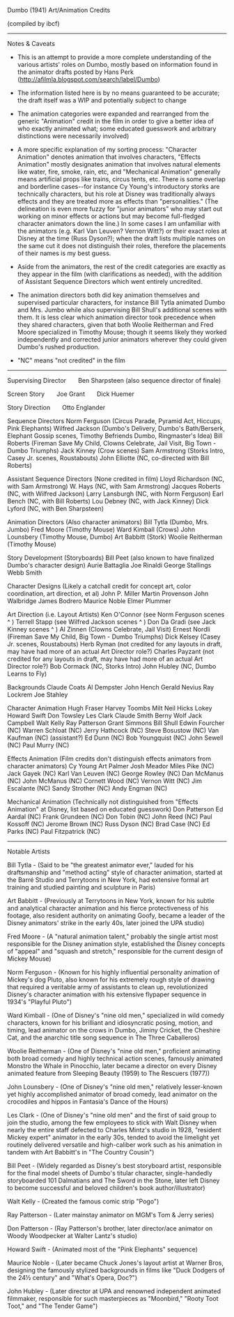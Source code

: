Dumbo (1941) Art/Animation Credits

(compiled by ibcf)

------------------------------------------------------------------------------------------

Notes & Caveats

- This is an attempt to provide a more complete understanding of the various artists' roles on Dumbo, mostly based on information found in the animator drafts posted by Hans Perk (http://afilmla.blogspot.com/search/label/Dumbo)

- The information listed here is by no means guaranteed to be accurate; the draft itself was a WIP and potentially subject to change

- The animation categories were expanded and rearranged from the generic "Animation" credit in the film in order to give a better idea of who exactly animated what; some educated guesswork and arbitrary distinctions were necessarily involved)

- A more specific explanation of my sorting process: "Character Animation" denotes animation that involves characters, "Effects Animation" mostly designates animation that involves natural elements like water, fire, smoke, rain, etc, and "Mechanical Animation" generally means artificial props like trains, circus tents, etc. There is some overlap and borderline cases--for instance Cy Young's introductory storks are technically characters, but his role at Disney was traditionally always effects and they are treated more as effects than "personalities." (The delineation is even more fuzzy for "junior animators" who may start out working on minor effects or actions but may become full-fledged character animators down the line.) In some cases I am unfamiliar with the animators (e.g. Karl Van Leuven? Vernon Witt?) or their exact roles at Disney at the time (Russ Dyson?); when the draft lists multiple names on the same cut it does not distinguish their roles, therefore the placements of their names is my best guess.

- Aside from the animators, the rest of the credit categories are exactly as they appear in the film (with clarifications as needed), with the addition of Assistant Sequence Directors which went entirely uncredited.

- The animation directors both did key animation themselves and supervised particular characters, for instance Bill Tytla animated Dumbo and Mrs. Jumbo while also supervising Bill Shull's additional scenes with them. It is less clear which animation director took precedence when they shared characters, given that both Woolie Reitherman and Fred Moore specialized in Timothy Mouse; though it seems likely they worked independently and corrected junior animators wherever they could given Dumbo's rushed production.

- "NC" means "not credited" in the film

------------------------------------------------------------------------------------------

Supervising Director
&nbsp;&nbsp;&nbsp;&nbsp;&nbsp;&nbsp;Ben Sharpsteen (also sequence director of finale)

Screen Story
&nbsp;&nbsp;&nbsp;&nbsp;&nbsp;&nbsp;Joe Grant
&nbsp;&nbsp;&nbsp;&nbsp;&nbsp;&nbsp;Dick Huemer

Story Direction
&nbsp;&nbsp;&nbsp;&nbsp;&nbsp;&nbsp;Otto Englander

Sequence Directors
	Norm Ferguson (Circus Parade, Pyramid Act, Hiccups, Pink Elephants)
	Wilfred Jackson (Dumbo's Delivery, Dumbo's Bath/Berserk, Elephant Gossip scenes, Timothy Befriends Dumbo, Ringmaster's Idea)
	Bill Roberts (Fireman Save My Child, Clowns Celebrate, Jail Visit, Big Town - Dumbo Triumphs)
	Jack Kinney (Crow scenes)
	Sam Armstrong (Storks Intro, Casey Jr. scenes, Roustabouts)
	John Elliotte (NC, co-directed with Bill Roberts)

Assistant Sequence Directors (None credited in film)
	Lloyd Richardson (NC, with Sam Armstrong)
	W. Hays (NC, with Sam Armstrong)
	Jacques Roberts (NC, with Wilfred Jackson)
	Larry Lansburgh (NC, with Norm Ferguson)
	Earl Bench (NC, with Bill Roberts)
	Lou Debney (NC, with Jack Kinney)
	Dick Lyford (NC, with Ben Sharpsteen)

Animation Directors (Also character animators)
	Bill Tytla (Dumbo, Mrs. Jumbo)
	Fred Moore (Timothy Mouse)
	Ward Kimball (Crows)
	John Lounsbery (Timothy Mouse, Dumbo)
	Art Babbitt (Stork)
	Woolie Reitherman (Timothy Mouse)

Story Development (Storyboards)
	Bill Peet (also known to have finalized Dumbo's character design)
	Aurie Battaglia
	Joe Rinaldi
	George Stallings
	Webb Smith

Character Designs (Likely a catchall credit for concept art, color coordination, art direction, et al)
	John P. Miller
	Martin Provenson
	John Walbridge
	James Bodrero
	Maurice Noble
	Elmer Plummer

Art Direction (i.e. Layout Artists)
	Ken O'Connor (see Norm Ferguson scenes ^ )
	Terrell Stapp (see Wilfred Jackson scenes ^ )
	Don Da Gradi (see Jack Kinney scenes ^ )
	Al Zinnen (Clowns Celebrate, Jail Visit)
	Ernest Nordli (Fireman Save My Child, Big Town - Dumbo Triumphs)
	Dick Kelsey (Casey Jr. scenes, Roustabouts)
	Herb Ryman (not credited for any layouts in draft, may have had more of an actual Art Director role?)
	Charles Payzant (not credited for any layouts in draft, may have had more of an actual Art Director role?)
	Bob Cormack (NC, Storks Intro)
	John Hubley (NC, Dumbo Learns to Fly)

Backgrounds
	Claude Coats
	Al Dempster
	John Hench
	Gerald Nevius
	Ray Lockrem
	Joe Stahley

Character Animation
	Hugh Fraser
	Harvey Toombs
	Milt Neil
	Hicks Lokey
	Howard Swift
	Don Towsley
	Les Clark
	Claude Smith
	Berny Wolf
	Jack Campbell
	Walt Kelly
	Ray Patterson
	Grant Simmons
	Bill Shull
	Edwin Fourcher (NC)
	Warren Schloat (NC)
	Jerry Hathcock (NC)
	Steve Bosustow (NC)
	Van Kaufman (NC) (assistant?)
	Ed Dunn (NC)
	Bob Youngquist (NC)
	John Sewell (NC)
	Paul Murry (NC)

Effects Animation (Film credits don't distinguish effects animators from character animators)
	Cy Young
	Art Palmer
	Josh Meador
	Miles Pike (NC)
	Jack Gayek (NC)
	Karl Van Leuven (NC)
	George Rowley (NC)
	Dan McManus (NC)
	John McManus (NC)
	Cornett Wood (NC)
	Vernon Witt (NC)
	Jim Escalante (NC)
	Sandy Strother (NC)
	Andy Engman (NC)

Mechanical Animation (Technically not distinguished from "Effects Animation" at Disney, list based on educated guesswork)
	Don Patterson
	Ed Aardal (NC)
	Frank Grundeen (NC)
	Don Tobin (NC)
	John Reed (NC)
	Paul Kossoff (NC)
	Jerome Brown (NC)
	Russ Dyson (NC)
	Brad Case (NC)
	Ed Parks (NC)
	Paul Fitzpatrick (NC)

------------------------------------------------------------------------------------------

Notable Artists

Bill Tytla - (Said to be "the greatest animator ever," lauded for his draftsmanship and "method acting" style of character animation, started at the Barré Studio and Terrytoons in New York, had extensive formal art training and studied painting and sculpture in Paris)

Art Babbitt - (Previously at Terrytoons in New York, known for his subtle and analytical character animation and his fierce protectiveness of his footage, also resident authority on animating Goofy, became a leader of the Disney animators' strike in the early 40s, later joined the UPA studio)

Fred Moore - (A "natural animation talent," probably the single artist most responsible for the Disney animation style, established the Disney concepts of "appeal" and "squash and stretch," responsible for the current design of Mickey Mouse)

Norm Ferguson - (Known for his highly influential personality animation of Mickey's dog Pluto, also known for his extremely rough style of drawing that required a veritable army of assistants to clean up, revolutionized Disney's character animation with his extensive flypaper sequence in 1934's "Playful Pluto")

Ward Kimball - (One of Disney's "nine old men," specialized in wild comedy characters, known for his brilliant and idiosyncratic posing, motion, and timing, lead animator on the crows in Dumbo, Jiminy Cricket, the Cheshire Cat, and the anarchic title song sequence in The Three Caballeros)

Woolie Reitherman - (One of Disney's "nine old men," proficient animating both broad comedy and highly technical action scenes, famously animated Monstro the Whale in Pinocchio, later became a director on every Disney animated feature from Sleeping Beauty (1959) to The Rescuers (1977))

John Lounsbery - (One of Disney's "nine old men," relatively lesser-known yet highly accomplished animator of broad comedy, lead animator on the crocodiles and hippos in Fantasia's Dance of the Hours)

Les Clark - (One of Disney's "nine old men" and the first of said group to join the studio, among the few employees to stick with Walt Disney when nearly the entire staff defected to Charles Mintz's studio in 1928, "resident Mickey expert" animator in the early 30s, tended to avoid the limelight yet routinely delivered versatile and high-caliber work such as his animation in tandem with Art Babbitt's in "The Country Cousin")

Bill Peet - (Widely regarded as Disney's best storyboard artist, responsible for the final model sheets of Dumbo's titular character, single-handedly storyboarded 101 Dalmatians and The Sword in the Stone, later left Disney to become successful and beloved children's book author/illustrator)

Walt Kelly - (Created the famous comic strip "Pogo")

Ray Patterson - (Later mainstay animator on MGM's Tom & Jerry series)

Don Patterson - (Ray Patterson's brother, later director/ace animator on Woody Woodpecker at Walter Lantz's studio)

Howard Swift - (Animated most of the "Pink Elephants" sequence)

Maurice Noble - (Later became Chuck Jones's layout artist at Warner Bros, designing the famously stylized backgrounds in films like "Duck Dodgers of the 24½ century" and "What's Opera, Doc?")

John Hubley - (Later director at UPA and renowned independent animated filmmaker, responsible for such masterpieces as "Moonbird," "Rooty Toot Toot," and "The Tender Game")
